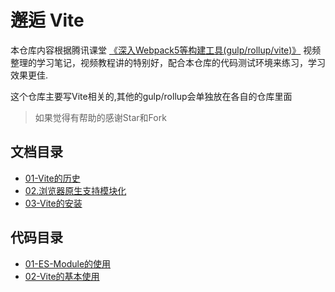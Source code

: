 # 邂逅 Vite

本仓库内容根据腾讯课堂 [《深入Webpack5等构建工具(gulp/rollup/vite)》](https://ke.qq.com/course/3135768) 视频整理的学习笔记，视频教程讲的特别好，配合本仓库的代码测试环境来练习，学习效果更佳.

这个仓库主要写Vite相关的,其他的gulp/rollup会单独放在各自的仓库里面

> 如果觉得有帮助的感谢Star和Fork

## 文档目录

- [01-Vite的历史](md/01-Vite的历史.md)
- [02.浏览器原生支持模块化](md/02.浏览器原生支持模块化.md)
- [03-Vite的安装](md/03-Vite的安装.md)
## 代码目录

- [01-ES-Module的使用](code/01-ES-Module的使用)
- [02-Vite的基本使用](code/02-Vite的基本使用)